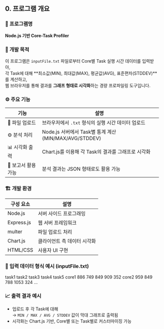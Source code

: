 ## 0. 프로그램 개요

### 📌 프로그램명  
**Node.js 기반 Core-Task Profiler**

### 🧩 개발 목적  
이 프로그램은 `inputFile.txt` 파일로부터 Core별 Task 실행 시간 데이터를 입력받아,  
각 Task에 대해 **최소값(MIN), 최대값(MAX), 평균값(AVG), 표준편차(STDDEV)**를 계산하고,  
웹 브라우저를 통해 결과를 **그래프 형태로 시각화**하는 경량 프로파일링 도구입니다.

### ⚙️ 주요 기능

| 기능 | 설명 |
|------|------|
| 📂 파일 업로드 | 브라우저에서 `.txt` 형식의 실행 시간 데이터 업로드 |
| ⚙ 분석 처리 | Node.js 서버에서 Task별 통계 계산 (MIN/MAX/AVG/STDDEV) |
| 📊 시각화 출력 | Chart.js를 이용해 각 Task의 결과를 그래프로 시각화 |
| 📄 보고서 활용 가능 | 분석 결과는 JSON 형태로도 활용 가능 |

### 🏗️ 개발 환경

| 구성 요소 | 설명 |
|-----------|------|
| Node.js | 서버 사이드 프로그래밍 |
| Express.js | 웹 서버 프레임워크 |
| multer | 파일 업로드 처리 |
| Chart.js | 클라이언트 측 데이터 시각화 |
| HTML/CSS | 사용자 UI 구현

### 📁 입력 데이터 형식 예시 (inputFile.txt)

task1 task2 task3 task4 task5
core1 886 749 849 909 352
core2 959 849 788 1053 324
...

### 📈 출력 결과 예시
- 업로드 후 각 Task에 대해  
  → `MIN / MAX / AVG / STDDEV` 값이 막대 그래프로 출력됨  
- 시각화는 Chart.js 기반, Core별 또는 Task별로 커스터마이징 가능

